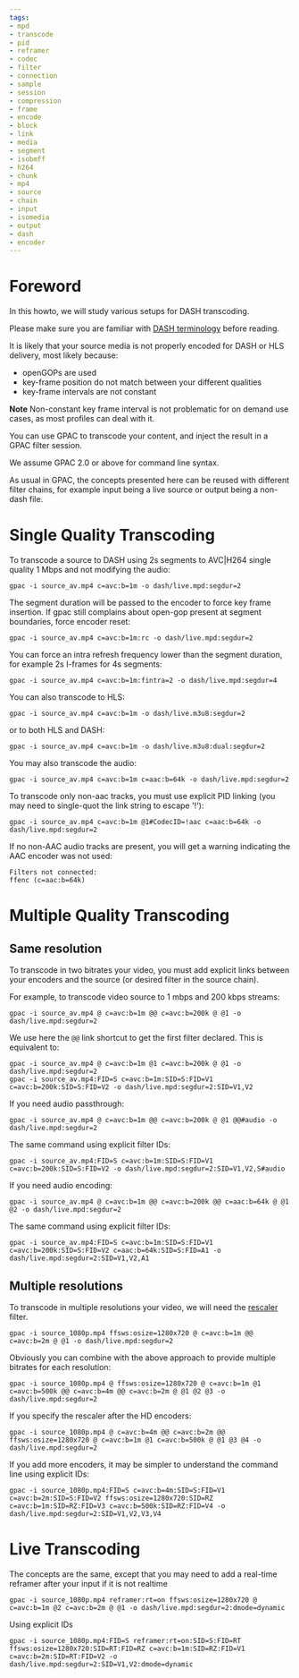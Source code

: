 ```yaml
---
tags:
- mpd
- transcode
- pid
- reframer
- codec
- filter
- connection
- sample
- session
- compression
- frame
- encode
- block
- link
- media
- segment
- isobmff
- h264
- chunk
- mp4
- source
- chain
- input
- isomedia
- output
- dash
- encoder
---
```




# Foreword

In this howto, we will study various setups for DASH transcoding. 

Please make sure you are familiar with [DASH terminology](DASH-basics) before reading. 

It is likely that your source media is not properly encoded for DASH or HLS delivery, most likely because:

- openGOPs are used 
- key-frame position do not match between your different qualities
- key-frame intervals are not constant

__Note__
Non-constant key frame interval is not problematic for on demand use cases, as most profiles can deal with it. 

You can use GPAC to transcode your content, and inject the result in a GPAC filter session. 

We assume GPAC 2.0 or above for command line syntax.

As usual in GPAC, the concepts presented here can be reused with different filter chains, for example input being a live source or output being a non-dash file.

# Single Quality Transcoding

To transcode a source to DASH using 2s segments to AVC|H264 single quality 1 Mbps and not modifying the audio:

```
gpac -i source_av.mp4 c=avc:b=1m -o dash/live.mpd:segdur=2
```

The segment duration will be passed to the encoder to force key frame insertion. If gpac still complains about open-gop present at segment boundaries, force encoder reset:

```
gpac -i source_av.mp4 c=avc:b=1m:rc -o dash/live.mpd:segdur=2
```

You can force an intra refresh frequency lower than the segment duration, for example 2s I-frames for 4s segments:

```
gpac -i source_av.mp4 c=avc:b=1m:fintra=2 -o dash/live.mpd:segdur=4
```
 

You can also transcode to HLS:

```
gpac -i source_av.mp4 c=avc:b=1m -o dash/live.m3u8:segdur=2
```

or to both HLS and DASH:

```
gpac -i source_av.mp4 c=avc:b=1m -o dash/live.m3u8:dual:segdur=2
```


You may also transcode the audio:

```
gpac -i source_av.mp4 c=avc:b=1m c=aac:b=64k -o dash/live.mpd:segdur=2
```

To transcode only non-aac tracks, you must use explicit PID linking (you may need to single-quot the link string to escape '!'):

```
gpac -i source_av.mp4 c=avc:b=1m @1#CodecID=!aac c=aac:b=64k -o dash/live.mpd:segdur=2
```

If no non-AAC audio tracks are present, you will get a warning indicating the AAC encoder was not used:
```
Filters not connected:
ffenc (c=aac:b=64k)
```


# Multiple Quality Transcoding
## Same resolution

To transcode in two bitrates your video, you must add explicit links between your encoders and the source (or desired filter in the source chain).

For example, to transcode video source to 1 mbps and 200 kbps streams:

```
gpac -i source_av.mp4 @ c=avc:b=1m @@ c=avc:b=200k @ @1 -o dash/live.mpd:segdur=2
```

We use here the `@@` link shortcut to get the first filter declared. This is equivalent to:

```
gpac -i source_av.mp4 @ c=avc:b=1m @1 c=avc:b=200k @ @1 -o dash/live.mpd:segdur=2
gpac -i source_av.mp4:FID=S c=avc:b=1m:SID=S:FID=V1 c=avc:b=200k:SID=S:FID=V2 -o dash/live.mpd:segdur=2:SID=V1,V2
```


If you need audio passthrough:
```
gpac -i source_av.mp4 @ c=avc:b=1m @@ c=avc:b=200k @ @1 @@#audio -o dash/live.mpd:segdur=2
```

The same command using explicit filter IDs:
```
gpac -i source_av.mp4:FID=S c=avc:b=1m:SID=S:FID=V1 c=avc:b=200k:SID=S:FID=V2 -o dash/live.mpd:segdur=2:SID=V1,V2,S#audio
```


If you need audio encoding:
```
gpac -i source_av.mp4 @ c=avc:b=1m @@ c=avc:b=200k @@ c=aac:b=64k @ @1 @2 -o dash/live.mpd:segdur=2
```

The same command using explicit filter IDs:
```
gpac -i source_av.mp4:FID=S c=avc:b=1m:SID=S:FID=V1 c=avc:b=200k:SID=S:FID=V2 c=aac:b=64k:SID=S:FID=A1 -o dash/live.mpd:segdur=2:SID=V1,V2,A1
```


## Multiple resolutions

To transcode in multiple resolutions your video, we will need the [rescaler](ffsws) filter.


```
gpac -i source_1080p.mp4 ffsws:osize=1280x720 @ c=avc:b=1m @@ c=avc:b=2m @ @1 -o dash/live.mpd:segdur=2
```

Obviously you can combine with the above approach to provide multiple bitrates for each resolution:

```
gpac -i source_1080p.mp4 @ ffsws:osize=1280x720 @ c=avc:b=1m @1 c=avc:b=500k @@ c=avc:b=4m @@ c=avc:b=2m @ @1 @2 @3 -o dash/live.mpd:segdur=2
```

If you specify the rescaler after the HD encoders:
```
gpac -i source_1080p.mp4 @ c=avc:b=4m @@ c=avc:b=2m @@ ffsws:osize=1280x720 @ c=avc:b=1m @1 c=avc:b=500k @ @1 @3 @4 -o dash/live.mpd:segdur=2
```

If you add more encoders, it may be simpler to understand the command line using explicit IDs:
```
gpac -i source_1080p.mp4:FID=S c=avc:b=4m:SID=S:FID=V1 c=avc:b=2m:SID=S:FID=V2 ffsws:osize=1280x720:SID=RZ c=avc:b=1m:SID=RZ:FID=V3 c=avc:b=500k:SID=RZ:FID=V4 -o dash/live.mpd:segdur=2:SID=V1,V2,V3,V4
```

# Live Transcoding

The concepts are the same, except that you may need to add a real-time reframer after your input if it is not realtime


```
gpac -i source_1080p.mp4 reframer:rt=on ffsws:osize=1280x720 @ c=avc:b=1m @2 c=avc:b=2m @ @1 -o dash/live.mpd:segdur=2:dmode=dynamic
```

Using explicit IDs

```
gpac -i source_1080p.mp4:FID=S reframer:rt=on:SID=S:FID=RT ffsws:osize=1280x720:SID=RT:FID=RZ c=avc:b=1m:SID=RZ:FID=V1 c=avc:b=2m:SID=RT:FID=V2 -o dash/live.mpd:segdur=2:SID=V1,V2:dmode=dynamic
```

